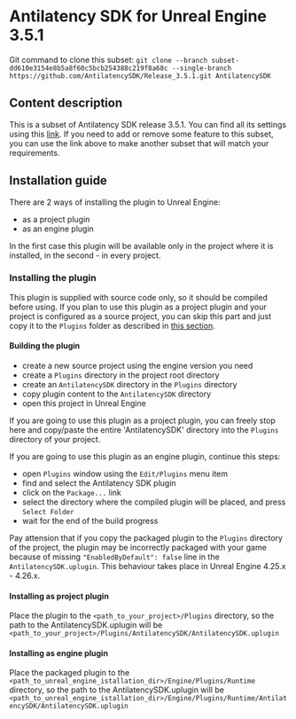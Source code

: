 # Antilatency SDK for Unreal Engine 3.5.1

Git command to clone this subset: `git clone --branch subset-dd610e3154e8b5a8f60c5bcb254388c219f8a68c --single-branch https://github.com/AntilatencySDK/Release_3.5.1.git AntilatencySDK`

## Content description

This is a subset of Antilatency SDK release 3.5.1. You can find all its settings using this [link](https://developers.antilatency.com/Sdk/Configurator_en.html#{"Libraries":{"AltEnvironmentArbitrary2D":false,"AltEnvironmentHorizontalGrid":false,"AltEnvironmentPillars":false,"AltEnvironmentSelector":true,"AltTracking":true,"Bracer":true,"DeviceNetwork":true,"HardwareExtensionInterface":true,"RadioMetrics":false,"StorageClient":true,"TrackingAlignment":true},"OS":{"Android":{"aar":true},"WindowsDesktop":{"x64":true}},"Release":"3.5.1","Target":"UnrealEngine","TargetSettings":{"MathTypes":"Default","UnrealEngineBlueprintsSamples":true,"UnrealEngineVersion":4.27}}). If you need to add or remove some feature to this subset, you can use the link above to make another subset that will match your requirements.

## Installation guide

There are 2 ways of installing the plugin to Unreal Engine:

- as a project plugin
- as an engine plugin

In the first case this plugin will be available only in the project where it is installed, in the second - in every project.

### Installing the plugin

This plugin is supplied with source code only, so it should be compiled before using. If you plan to use this plugin as a project plugin and your project is configured as a source project, you can skip this part and just copy it to the `Plugins` folder as described in [this section](##installing-as-project-plugin).

#### Building the plugin

- create a new source project using the engine version you need
- create a `Plugins` directory in the project root directory
- create an `AntilatencySDK` directory in the `Plugins` directory
- copy plugin content to the `AntilatencySDK` directory
- open this project in Unreal Engine

If you are going to use this plugin as a project plugin, you can freely stop here and copy/paste the entire 'AntilatencySDK' directory into the `Plugins` directory of your project.

If you are going to use this plugin as an engine plugin, continue this steps:

- open `Plugins` window using the `Edit/Plugins` menu item
- find and select the Antilatency SDK plugin
- click on the `Package...` link
- select the directory where the compiled plugin will be placed, and press `Select Folder`
- wait for the end of the build progress

Pay attension that if you copy the packaged plugin to the `Plugins` directory of the project, the plugin may be incorrectly packaged with your game because of missing `"EnabledByDefault": false` line in the `AntilatencySDK.uplugin`. This behaviour takes place in Unreal Engine 4.25.x - 4.26.x.

#### Installing as project plugin

Place the plugin to the `<path_to_your_project>/Plugins` directory, so the path to the AntilatencySDK.uplugin will be `<path_to_your_project>/Plugins/AntilatencySDK/AntilatencySDK.uplugin`

#### Installing as engine plugin

Place the packaged plugin to the `<path_to_unreal_engine_istallation_dir>/Engine/Plugins/Runtime` directory, so the path to the AntilatencySDK.uplugin will be `<path_to_unreal_engine_istallation_dir>/Engine/Plugins/Runtime/AntilatencySDK/AntilatencySDK.uplugin`
